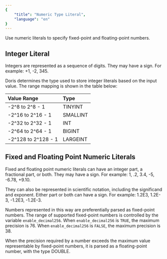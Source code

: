 ```yaml
---
{
    "title": "Numeric Type Literal",
    "language": "en"
}
---
```


Use numeric literals to specify fixed-point and floating-point numbers.

## Integer Literal

Integers are represented as a sequence of digits. They may have a sign. For example: +1, -2, 345.

Doris determines the type used to store integer literals based on the input value. The range mapping is shown in the table below:

| Value Range         | Type     |
| :------------------ | :------- |
| -2^8 to 2^8 - 1     | TINYINT  |
| -2^16 to 2^16 - 1   | SMALLINT |
| -2^32 to 2^32 - 1   | INT      |
| -2^64 to 2^64 - 1   | BIGINT   |
| -2^128 to 2^128 - 1 | LARGEINT |

## Fixed and Floating Point Numeric Literals

Fixed and floating point numeric literals can have an integer part, a fractional part, or both. They may have a sign. For example: 1, .2, 3.4, -5, -6.78, +9.10.

They can also be represented in scientific notation, including the significand and exponent. Either part or both can have a sign. For example: 1.2E3, 1.2E-3, -1.2E3, -1.2E-3.

Numbers represented in this way are preferentially parsed as fixed-point numbers. The range of supported fixed-point numbers is controlled by the variable `enable_decimal256`. When `enable_decimal256` is `TRUE`, the maximum precision is 76. When `enable_decimal256` is `FALSE`, the maximum precision is 38.

When the precision required by a number exceeds the maximum value representable by fixed-point numbers, it is parsed as a floating-point number, with the type DOUBLE.
